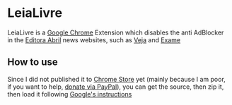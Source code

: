 # LeiaLivre #
LeiaLivre is a [Google Chrome](https://chrome.google.com) Extension which disables the anti AdBlocker in the [Editora Abril](http://www.abril.com.br/) news websites, such as [Veja](http://veja.abril.com.br) and [Exame](http://exame.abril.com.br)

## How to use ##
Since I did not published it to [Chrome Store](https://chrome.google.com/webstore/category/extensions) yet (mainly because I am poor, if you want to help, [donate via PayPal](https://www.paypal.com/cgi-bin/webscr?cmd=_xclick&business=email@address.com&tax=0&currency=USD&item_name=LeiaLivreDonation&item_number=1&quantity=1&amount=5)), you can get the source, then zip it, then load it following [Google's instructions](https://developer.chrome.com/extensions/getstarted) 


 

 